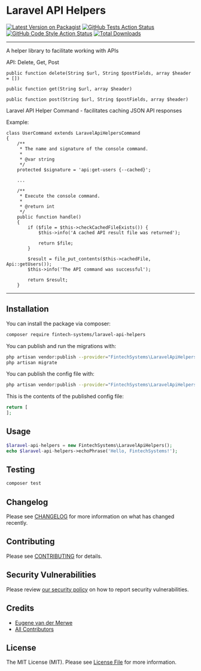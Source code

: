 # Laravel API Helpers

[![Latest Version on Packagist](https://img.shields.io/packagist/v/fintech-systems/laravel-api-helpers.svg?style=flat-square)](https://packagist.org/packages/fintech-systems/laravel-api-helpers)
[![GitHub Tests Action Status](https://img.shields.io/github/workflow/status/fintech-systems/laravel-api-helpers/run-tests?label=tests)](https://github.com/fintech-systems/laravel-api-helpers/actions?query=workflow%3Arun-tests+branch%3Amain)
[![GitHub Code Style Action Status](https://img.shields.io/github/workflow/status/fintech-systems/laravel-api-helpers/Check%20&%20fix%20styling?label=code%20style)](https://github.com/fintech-systems/laravel-api-helpers/actions?query=workflow%3A"Check+%26+fix+styling"+branch%3Amain)
[![Total Downloads](https://img.shields.io/packagist/dt/fintech-systems/laravel-api-helpers.svg?style=flat-square)](https://packagist.org/packages/fintech-systems/laravel-api-helpers)

---
A helper library to facilitate working with APIs

API: Delete, Get, Post

`public function delete(String $url, String $postFields, array $header = [])`

`public function get(String $url, array $header)`

`public function post(String $url, String $postFields, array $header)`

Laravel API Helper Command - facilitates caching JSON API responses

Example:

```
class UserCommand extends LaravelApiHelpersCommand
{
    /**
     * The name and signature of the console command.
     *
     * @var string
     */
    protected $signature = 'api:get-users {--cached}';

    ...

    /**
     * Execute the console command.
     *
     * @return int
     */
    public function handle()
    {
        if ($file = $this->checkCachedFileExists()) {
            $this->info('A cached API result file was returned');

            return $file;
        }

        $result = file_put_contents($this->cachedFile, Api::getUsers());
        $this->info('The API command was successful');

        return $result;
    }
```

---

## Installation

You can install the package via composer:

```bash
composer require fintech-systems/laravel-api-helpers
```

You can publish and run the migrations with:

```bash
php artisan vendor:publish --provider="FintechSystems\LaravelApiHelpers\LaravelApiHelpersServiceProvider" --tag="laravel-api-helpers-migrations"
php artisan migrate
```

You can publish the config file with:
```bash
php artisan vendor:publish --provider="FintechSystems\LaravelApiHelpers\LaravelApiHelpersServiceProvider" --tag="laravel-api-helpers-config"
```

This is the contents of the published config file:

```php
return [
];
```

## Usage

```php
$laravel-api-helpers = new FintechSystems\LaravelApiHelpers();
echo $laravel-api-helpers->echoPhrase('Hello, FintechSystems!');
```

## Testing

```bash
composer test
```

## Changelog

Please see [CHANGELOG](CHANGELOG.md) for more information on what has changed recently.

## Contributing

Please see [CONTRIBUTING](.github/CONTRIBUTING.md) for details.

## Security Vulnerabilities

Please review [our security policy](../../security/policy) on how to report security vulnerabilities.

## Credits

- [Eugene van der Merwe](https://github.com/fintech-systems)
- [All Contributors](../../contributors)

## License

The MIT License (MIT). Please see [License File](LICENSE.md) for more information.
